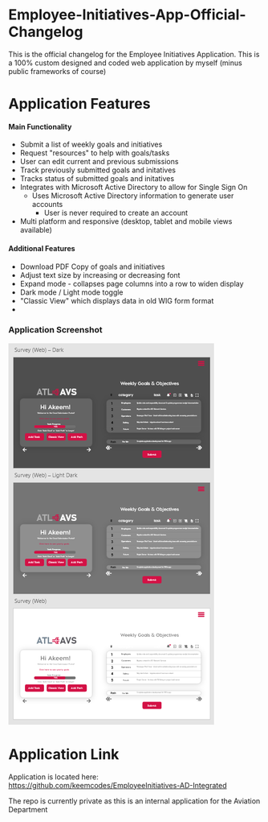 # Employee-Initiatives-App-Official-Changelog
This is the official changelog for the Employee Initiatives Application. This is a 100% custom designed and coded web application by myself (minus public frameworks of course)

# Application Features
#### Main Functionality
* Submit a list of weekly goals and initiatives
* Request "resources" to help with goals/tasks
* User can edit current and previous submissions
* Track previously submitted goals and initatives
* Tracks status of submitted goals and initatives
* Integrates with Microsoft Active Directory to allow for Single Sign On
  * Uses Microsoft Active Directory information to generate user accounts
    * User is never required to create an account
* Multi platform and responsive (desktop, tablet and mobile views available)
#### Additional Features
* Download PDF Copy of goals and initiatives
* Adjust text size by increasing or decreasing font
* Expand mode - collapses page columns into a row to widen display
* Dark mode / Light mode toggle
* "Classic View" which displays data in old WIG form format
* 
### Application Screenshot
![Application Screenshot](desktop-display.png)

# Application Link
Application is located here:
https://github.com/keemcodes/EmployeeInitiatives-AD-Integrated

The repo is currently private as this is an internal application for the Aviation Department

